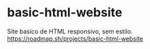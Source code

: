 # basic-html-website
Site basico de HTML responsivo, sem estilo. https://roadmap.sh/projects/basic-html-website
